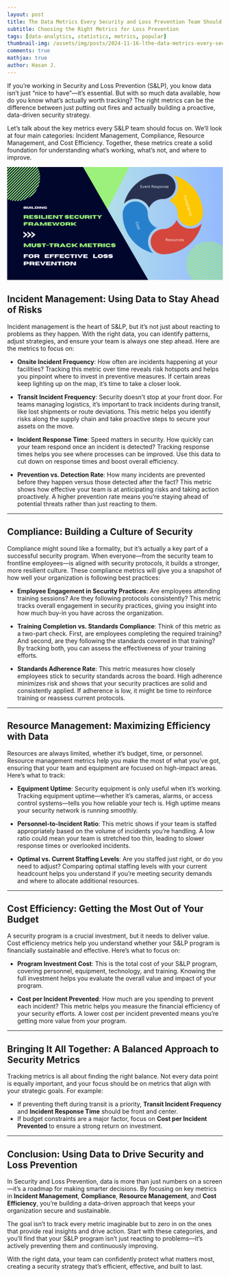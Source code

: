 ```yaml
---
layout: post
title: The Data Metrics Every Security and Loss Prevention Team Should Track
subtitle: Choosing the Right Metrics for Loss Prevention
tags: [data-analytics, statistics, metrics, popular]
thumbnail-img: /assets/img/posts/2024-11-16-lthe-data-metrics-every-security-and-loss-prevention-team-should-track-thumb.png
comments: true
mathjax: true
author: Hasan J.
---
```

If you’re working in Security and Loss Prevention (S&LP), you know data isn’t just “nice to have”—it’s essential. But with so much data available, how do you know what’s actually worth tracking? The right metrics can be the difference between just putting out fires and actually building a proactive, data-driven security strategy.

Let’s talk about the key metrics every S&LP team should focus on. We’ll look at four main categories: Incident Management, Compliance, Resource Management, and Cost Efficiency. Together, these metrics create a solid foundation for understanding what’s working, what’s not, and where to improve.

![The Data Metrics Every Security and Loss Prevention Team Should Track.](/assets/img/posts/2024-11-16-lthe-data-metrics-every-security-and-loss-prevention-team-should-track.png)




## Incident Management: Using Data to Stay Ahead of Risks

Incident management is the heart of S&LP, but it’s not just about reacting to problems as they happen. With the right data, you can identify patterns, adjust strategies, and ensure your team is always one step ahead. Here are the metrics to focus on:

- **Onsite Incident Frequency**: How often are incidents happening at your facilities? Tracking this metric over time reveals risk hotspots and helps you pinpoint where to invest in preventive measures. If certain areas keep lighting up on the map, it’s time to take a closer look.

- **Transit Incident Frequency**: Security doesn’t stop at your front door. For teams managing logistics, it’s important to track incidents during transit, like lost shipments or route deviations. This metric helps you identify risks along the supply chain and take proactive steps to secure your assets on the move.

- **Incident Response Time**: Speed matters in security. How quickly can your team respond once an incident is detected? Tracking response times helps you see where processes can be improved. Use this data to cut down on response times and boost overall efficiency.

- **Prevention vs. Detection Rate**: How many incidents are prevented before they happen versus those detected after the fact? This metric shows how effective your team is at anticipating risks and taking action proactively. A higher prevention rate means you’re staying ahead of potential threats rather than just reacting to them.

---

## Compliance: Building a Culture of Security

Compliance might sound like a formality, but it’s actually a key part of a successful security program. When everyone—from the security team to frontline employees—is aligned with security protocols, it builds a stronger, more resilient culture. These compliance metrics will give you a snapshot of how well your organization is following best practices:

- **Employee Engagement in Security Practices**: Are employees attending training sessions? Are they following protocols consistently? This metric tracks overall engagement in security practices, giving you insight into how much buy-in you have across the organization.

- **Training Completion vs. Standards Compliance**: Think of this metric as a two-part check. First, are employees completing the required training? And second, are they following the standards covered in that training? By tracking both, you can assess the effectiveness of your training efforts.

- **Standards Adherence Rate**: This metric measures how closely employees stick to security standards across the board. High adherence minimizes risk and shows that your security practices are solid and consistently applied. If adherence is low, it might be time to reinforce training or reassess current protocols.

---

## Resource Management: Maximizing Efficiency with Data

Resources are always limited, whether it’s budget, time, or personnel. Resource management metrics help you make the most of what you’ve got, ensuring that your team and equipment are focused on high-impact areas. Here’s what to track:

- **Equipment Uptime**: Security equipment is only useful when it’s working. Tracking equipment uptime—whether it’s cameras, alarms, or access control systems—tells you how reliable your tech is. High uptime means your security network is running smoothly.

- **Personnel-to-Incident Ratio**: This metric shows if your team is staffed appropriately based on the volume of incidents you’re handling. A low ratio could mean your team is stretched too thin, leading to slower response times or overlooked incidents.

- **Optimal vs. Current Staffing Levels**: Are you staffed just right, or do you need to adjust? Comparing optimal staffing levels with your current headcount helps you understand if you’re meeting security demands and where to allocate additional resources.

---

## Cost Efficiency: Getting the Most Out of Your Budget

A security program is a crucial investment, but it needs to deliver value. Cost efficiency metrics help you understand whether your S&LP program is financially sustainable and effective. Here’s what to focus on:

- **Program Investment Cost**: This is the total cost of your S&LP program, covering personnel, equipment, technology, and training. Knowing the full investment helps you evaluate the overall value and impact of your program.

- **Cost per Incident Prevented**: How much are you spending to prevent each incident? This metric helps you measure the financial efficiency of your security efforts. A lower cost per incident prevented means you’re getting more value from your program.

---

## Bringing It All Together: A Balanced Approach to Security Metrics

Tracking metrics is all about finding the right balance. Not every data point is equally important, and your focus should be on metrics that align with your strategic goals. For example:
- If preventing theft during transit is a priority, **Transit Incident Frequency** and **Incident Response Time** should be front and center.
- If budget constraints are a major factor, focus on **Cost per Incident Prevented** to ensure a strong return on investment.

---

## Conclusion: Using Data to Drive Security and Loss Prevention

In Security and Loss Prevention, data is more than just numbers on a screen—it’s a roadmap for making smarter decisions. By focusing on key metrics in **Incident Management**, **Compliance**, **Resource Management**, and **Cost Efficiency**, you’re building a data-driven approach that keeps your organization secure and sustainable.

The goal isn’t to track every metric imaginable but to zero in on the ones that provide real insights and drive action. Start with these categories, and you’ll find that your S&LP program isn’t just reacting to problems—it’s actively preventing them and continuously improving.

With the right data, your team can confidently protect what matters most, creating a security strategy that’s efficient, effective, and built to last.
